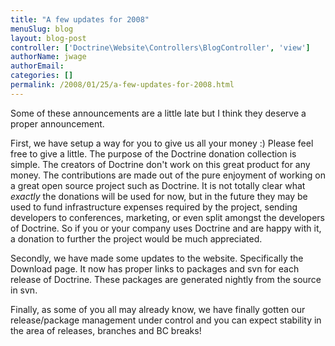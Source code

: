 ```yaml
---
title: "A few updates for 2008"
menuSlug: blog
layout: blog-post
controller: ['Doctrine\Website\Controllers\BlogController', 'view']
authorName: jwage
authorEmail:
categories: []
permalink: /2008/01/25/a-few-updates-for-2008.html
---
```

Some of these announcements are a little late but I think they deserve a
proper announcement.

First, we have setup a way for you to give us all your money :) Please
feel free to give a little. The purpose of the Doctrine donation
collection is simple. The creators of Doctrine don't work on this great
product for any money. The contributions are made out of the pure
enjoyment of working on a great open source project such as Doctrine. It
is not totally clear what *exactly* the donations will be used for now,
but in the future they may be used to fund infrastructure expenses
required by the project, sending developers to conferences, marketing,
or even split amongst the developers of Doctrine. So if you or your
company uses Doctrine and are happy with it, a donation to further the
project would be much appreciated.

Secondly, we have made some updates to the website. Specifically the
Download page. It now has proper links to packages and svn for each
release of Doctrine. These packages are generated nightly from the
source in svn.

Finally, as some of you all may already know, we have finally gotten our
release/package management under control and you can expect stability in
the area of releases, branches and BC breaks!
